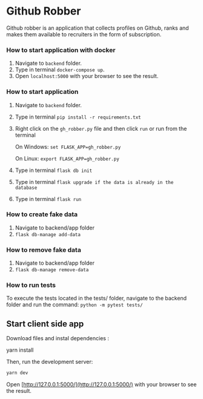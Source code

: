 # Github Robber

Github robber is an application that collects profiles on Github, ranks
and makes them available to recruiters in the form of subscription.

### How to start application with docker
1. Navigate to `backend` folder.
2. Type in terminal `docker-compose up`.
3. Open `localhost:5000` with your browser to see the result.

### How to start application

1. Navigate to `backend` folder.
2. Type in terminal `pip install -r requirements.txt`
3. Right click on the `gh_robber.py` file and then click `run` or run from the terminal
   
   On Windows: `set FLASK_APP=gh_robber.py`

   On Linux: `export FLASK_APP=gh_robber.py`

5. Type in terminal `flask db init`
6. Type in terminal `flask upgrade if the data is already in the database`
7. Type in terminal `flask run`

### How to create fake data

1. Navigate to backend/app folder
1. `flask db-manage add-data`

### How to remove fake data

1. Navigate to backend/app folder
1. `flask db-manage remove-data`

### How to run tests

To execute the tests located in the tests/ folder, navigate to the backend folder and run the command:
`python -m pytest tests/`

## Start client side app

Download files and instal dependencies :

yarn install

Then, run the development server:

```bash
yarn dev
```

Open [http://127.0.0.1:5000/](http://127.0.0.1:5000/) with your browser to see the result.
